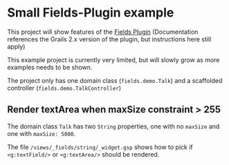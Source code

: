 Small Fields-Plugin example
=======================

This project will show features of the [Fields Plugin](http://grails-fields-plugin.github.io/grails-fields/) 
(Documentation references the Grails 2.x version of the plugin, but instructions here still apply)

This example project is currently very limited, but will slowly grow as more examples needs to be shown.

The project only has one domain class (`fields.demo.Talk`) and a scaffolded controller (`fields.demo.TalkController`) 

## Render textArea when maxSize constraint > 255

The domain class `Talk` has two `String` properties, one with no `maxSize` and one with `maxSize: 5000`.

The file `/views/_fields/string/_widget.gsp` shows how to pick if `<g:textField/>` or `<g:textArea/>` should be rendered.

